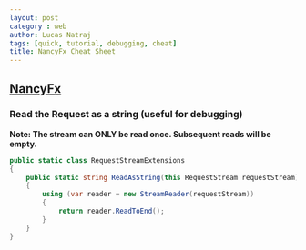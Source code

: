 ```yaml
---
layout: post
category : web
author: Lucas Natraj
tags: [quick, tutorial, debugging, cheat]
title: NancyFx Cheat Sheet
---
```


## [NancyFx](http://nancyfx.org)


### Read the Request as a string (useful for debugging)
**Note: The stream can ONLY be read once. Subsequent reads will be empty.**

```C#
public static class RequestStreamExtensions
{
    public static string ReadAsString(this RequestStream requestStream)
    {
        using (var reader = new StreamReader(requestStream))
        {
            return reader.ReadToEnd();
        }
    }
}
```